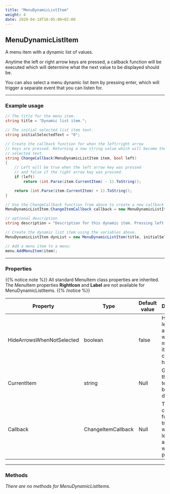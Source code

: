 ```yaml
---
title: "MenuDynamicListItem"
weight: 4
date: 2020-04-18T16:05:00+02:00
---
```


## MenuDynamicListItem

A menu item with a dynamic list of values.

Anytime the left or right arrow keys are pressed, a callback function will be executed which will determine what the next value to be displayed should be.

You can also select a menu dynamic list item by pressing enter, which will trigger a separate event that you can listen for.

----

### Example usage

```cs
// The title for the menu item.
string title = "Dynamic list item.";

// The initial selected list item text.
string initialSelectedText = "0";

// Create the callback function for when the left/right arrow
// keys are pressed. Returning a new string value which will become the new
// selected text.
string ChangeCallback(MenuDynamicListItem item, bool left)
{
    // Left will be true when the left arrow key was pressed
    // and false if the right arrow key was pressed.
    if (left)
        return (int.Parse(item.CurrentItem) - 1).ToString();

    return (int.Parse(item.CurrentItem) + 1).ToString();
}

// Use the ChangeCallback function from above to create a new callback delegate.
MenuDynamicListItem.ChangeItemCallback callback = new MenuDynamicListItem.ChangeItemCallback(ChangeCallback);

// optional description
string description = "Description for this dynamic item. Pressing left will make the value smaller, pressing right will make the value bigger.";

// Create the dynamic list item using the variables above.
MenuDynamicListItem dynList = new MenuDynamicListItem(title, initialSelectedText, callback, description);

// Add a menu item to a menu:
menu.AddMenuItem(item);
```

----

### Properties

{{% notice note %}}
All standard MenuItem class properties are inherited.
The MenuItem properties **RightIcon** and **Label** are not available for MenuDynamicListItems.
{{% /notice %}}

|Property|Type|Default value|Description|Optional|
|---|---|---|---|---|
|HideArrowsWhenNotSelected|boolean|false|Hides the left & right arrows when the menu list item is not currently highlighted.|Yes|
|CurrentItem|string|Null|Gets or sets the current text that is being displayed.|**No**|
|Callback|ChangeItemCallback|Null|The callback function to trigger when the left or right arrow key was pressed.|**No**|

----

### Methods

_There are no methods for MenuDynamicListItems._
